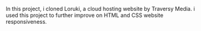 In this project, i cloned Loruki, a cloud hosting website by Traversy Media. i used this project to further improve  on HTML and CSS website responsiveness.